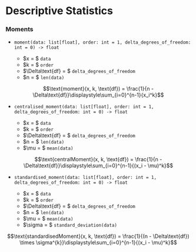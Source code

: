 # Descriptive Statistics


### Moments

- `moment(data: list[float], order: int = 1, delta_degrees_of_freedom: int = 0) -> float`

    - $x = $ `data`
    - $k = $ `order`
    - $\Delta\text{df} = $ `delta_degrees_of_freedom`
    - $n = $ `len(data)`

$$\text{moment}(x, k, \text{df}) = \frac{1}{n - \Delta\text{df}}\displaystyle\sum_{i=0}^{n-1}{x_i^k}$$

- `centralised_moment(data: list[float], order: int = 1, delta_degrees_of_freedom: int = 0) -> float`

    - $x = $ `data`
    - $k = $ `order`
    - $\Delta\text{df} = $ `delta_degrees_of_freedom`
    - $n = $ `len(data)`
    - $\mu = $ `mean(data)`

$$\text{centralMoment}(x, k, \text{df}) = \frac{1}{n - \Delta\text{df}}\displaystyle\sum_{i=0}^{n-1}{(x_i - \mu)^k}$$

- `standardised_moment(data: list[float], order: int = 1, delta_degrees_of_freedom: int = 0) -> float`

    - $x = $ `data`
    - $k = $ `order`
    - $\Delta\text{df} = $ `delta_degrees_of_freedom`
    - $n = $ `len(data)`
    - $\mu = $ `mean(data)`
    - $\sigma = $ `standard_deviation(data)`

$$\text{standardisedMoment}(x, k, \text{df}) = \frac{1}{(n - \Delta\text{df}) \times \sigma^{k}}\displaystyle\sum_{i=0}^{n-1}{(x_i - \mu)^k}$$

